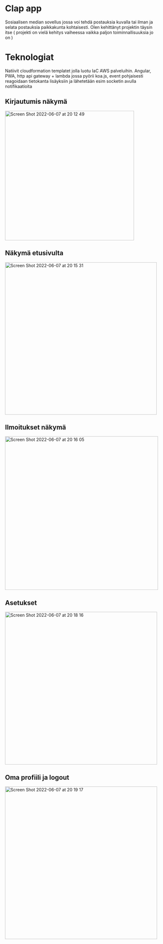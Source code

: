 # Clap app

Sosiaalisen median sovellus jossa voi tehdä postauksia kuvalla tai ilman ja selata postauksia paikkakunta kohtaisesti.
Olen kehittänyt projektin täysin itse ( projekti on vielä kehitys vaiheessa vaikka paljon toiminnallisuuksia jo on )

# Teknologiat
Natiivit cloudformation templatet jolla luotu IaC AWS palveluihin.
Angular, PWA, http api gateway + lambda jossa pyörii koa.js, event pohjaisesti reagoidaan tietokanta lisäyksiin ja lähetetään esim socketin avulla notifikaatioita

## Kirjautumis näkymä

<img width="425" alt="Screen Shot 2022-06-07 at 20 12 49" src="https://user-images.githubusercontent.com/42738047/172442689-75890e39-a05a-4911-ae88-a9347ed130e2.png">

## Näkymä etusivulta

<img width="500" alt="Screen Shot 2022-06-07 at 20 15 31" src="https://user-images.githubusercontent.com/42738047/172443290-4f3d8b3d-8e31-4383-bbae-1b66c3e957e6.png">

## Ilmoitukset näkymä

<img width="504" alt="Screen Shot 2022-06-07 at 20 16 05" src="https://user-images.githubusercontent.com/42738047/172443395-d8b3c3fe-7602-4965-9b69-b03cd48f4a0c.png">


## Asetukset
<img width="501" alt="Screen Shot 2022-06-07 at 20 18 16" src="https://user-images.githubusercontent.com/42738047/172443864-61af9a15-4e09-4b51-a132-a2a8ffd3dba3.png">

## Oma profiili ja logout 
<img width="501" alt="Screen Shot 2022-06-07 at 20 19 17" src="https://user-images.githubusercontent.com/42738047/172444029-9b5c4d92-71da-46fc-9f1e-22b45466204e.png">
